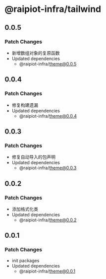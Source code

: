 # @raipiot-infra/tailwind

## 0.0.5

### Patch Changes

- 新增数组对象的复原函数
- Updated dependencies
  - @raipiot-infra/theme@0.0.5

## 0.0.4

### Patch Changes

- 修复构建遗漏
- Updated dependencies
  - @raipiot-infra/theme@0.0.4

## 0.0.3

### Patch Changes

- 修复自动导入的包声明
- Updated dependencies
  - @raipiot-infra/theme@0.0.3

## 0.0.2

### Patch Changes

- 添加格式化类
- Updated dependencies
  - @raipiot-infra/theme@0.0.2

## 0.0.1

### Patch Changes

- init packages
- Updated dependencies
  - @raipiot-infra/theme@0.0.1
